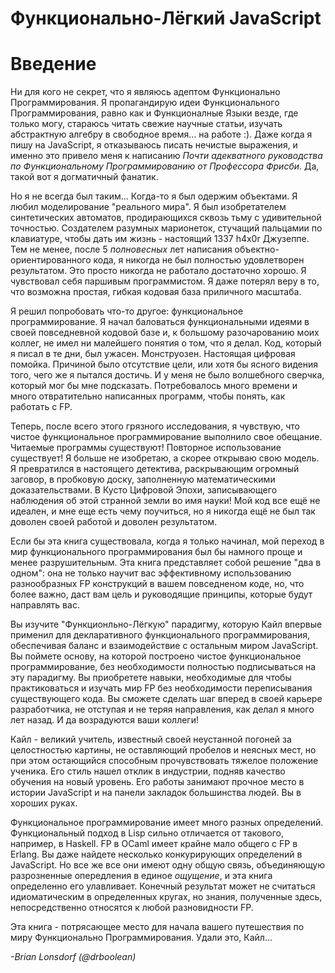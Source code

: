 # Функционально-Лёгкий JavaScript
# Введение

Ни для кого не секрет, что я являюсь адептом Функционально Программирования. Я пропагандирую идеи Функционального Программирования, равно как и Функционалные Языки везде, где только могу, стараюсь читать свежие научные статьи, изучать абстрактную алгебру в свободное время… на работе :). Даже когда я пишу на JavaScript, я отказываюсь писать нечистые выражения, и именно это привело меня к написанию *Почти адекватного руководства по Функциональному Программированию от Профессора Фрисби*. Да, такой вот я догматичный фанатик.

Но я не всегда был таким… Когда-то я был одержим объектами. Я любил моделирование "реального мира". Я был изобретателем синтетических автоматов, продирающихся сквозь тьму с удивительной точностью. Создателем разумных марионеток, стучащий пальцамии по клавиатуре, чтобы дать им жизнь - настоящий 1337 h4x0r Джузеппе. Тем не менее, после 5 *полновесных* лет написания объектно-ориентированного кода, я никогда не был полностью удовлетворен результатом. Это просто никогда не работало достаточно хорошо. Я чувствовал себя паршивым программистом. Я даже потерял веру в то, что возможна простая, гибкая кодовая база приличного масштаба.

Я решил попробовать что-то другое: функциональное программирование. Я начал баловаться функциональными идеями в своей повседневной кодовой базе и, к большому разочарованию моих коллег, не имел ни малейшего понятия о том, что я делал. Код, который я писал в те дни, был ужасен. Монструозен. Настоящая цифровая помойка. Причиной было отсутствие цели, или хотя бы ясного видения того, чего же я пытался достичь. И у меня не было волшебного сверчка, который мог бы мне подсказать. Потребовалось много времени и много отвратительно написанных программ, чтобы понять, как работать с FP.

Теперь, после всего этого грязного исследования, я чувствую, что чистое функциональное программирование выполнило свое обещание. Читаемые программы существуют! Повторное использование существует! Я больше не изобретаю, а скорее открываю свою модель. Я превратился в настоящего детектива, раскрывающим огромный заговор, в пробковую доску, заполненную математическими доказательствами. В Кусто Цифровой Эпохи, записывающего наблюдения об этой странной земли во имя науки! Мой код все ещё не идеален, и мне еще есть чему поучиться, но я никогда ещё не был так доволен своей работой и доволен результатом.

Если бы эта книга существовала, когда я только начинал, мой переход в мир функционального программирования был бы намного проще и менее разрушительным. Эта книга представляет собой решение "два в одном": она не только научит вас эффективному использованию разнообразных FP конструкций в вашем повседненом коде, но, что более важно, даст вам цель и руководящие принципы, которые будут направлять вас.

Вы изучите "Функционльно-Лёгкую" парадигму, которую Кайл впервые применил для декларативного функционального программирования, обеспечивая баланс и взаимодействие с остальным миром JavaScript. Вы поймете основу, на которой построено чистое функциональное программирование, без необходимости полностью подписываться на эту парадигму. Вы приобретете навыки, необходимые для чтобы практиковаться и изучать мир FP без необходимости переписывания существующего кода. Вы сможете сделать шаг вперед в своей карьере разработчика, не отступая и не теряя направления, как делал я много лет назад. И да возрадуются ваши коллеги!

Кайл - великий учитель, известный своей неустанной погоней за целостностью картины, не оставляющий пробелов и неясных мест, но при этом остающийся способным прочувствовать тяжелое положение ученика. Его стиль нашел отклик в индустрии, подняв качество обучения на новый уровень. Его работы занимают прочное место в истории JavaScript и на панели закладок большинства людей. Вы в хороших руках.

Функциональное программирование имеет много разных определений. Функциональный подход в Lisp сильно отличается от такового, например, в Haskell. FP в OCaml имеет крайне мало общего с FP в Erlang. Вы даже найдете несколько конкурирующих определений в JavaScript. Но все же все они имеют одну общую связь, объединяющую разрозненные опередления в единое *ощущение*, и эта книга определенно его улавливает. Конечный результат может не считаться идиоматическим в определенных кругах, но знания, полученные здесь, непосредственно относятся к любой разновидности FP.

Эта книга - потрясающее место для начала вашего путешествия по миру Функционально Программирования. Удали это, Кайл...

*-Brian Lonsdorf (@drboolean)*
